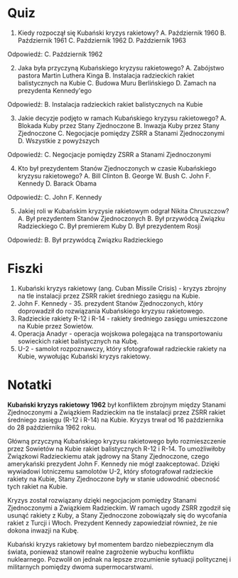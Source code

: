  # Quiz

1. Kiedy rozpoczął się Kubański kryzys rakietowy?
A. Październik 1960
B. Październik 1961
C. Październik 1962
D. Październik 1963

Odpowiedź: C. Październik 1962

2. Jaka była przyczyną Kubańskiego kryzysu rakietowego?
A. Zabójstwo pastora Martin Luthera Kinga
B. Instalacja radzieckich rakiet balistycznych na Kubie
C. Budowa Muru Berlińskiego
D. Zamach na prezydenta Kennedy'ego

Odpowiedź: B. Instalacja radzieckich rakiet balistycznych na Kubie

3. Jakie decyzje podjęto w ramach Kubańskiego kryzysu rakietowego?
A. Blokada Kuby przez Stany Zjednoczone
B. Inwazja Kuby przez Stany Zjednoczone
C. Negocjacje pomiędzy ZSRR a Stanami Zjednoczonymi
D. Wszystkie z powyższych

Odpowiedź: C. Negocjacje pomiędzy ZSRR a Stanami Zjednoczonymi

4. Kto był prezydentem Stanów Zjednoczonych w czasie Kubańskiego kryzysu rakietowego?
A. Bill Clinton
B. George W. Bush
C. John F. Kennedy
D. Barack Obama

Odpowiedź: C. John F. Kennedy

5. Jakiej roli w Kubańskim kryzysie rakietowym odgrał Nikita Chruszczow?
A. Był prezydentem Stanów Zjednoczonych
B. Był przywódcą Związku Radzieckiego
C. Był premierem Kuby
D. Był prezydentem Rosji

Odpowiedź: B. Był przywódcą Związku Radzieckiego

# Fiszki

1. Kubański kryzys rakietowy (ang. Cuban Missile Crisis) - kryzys zbrojny na tle instalacji przez ZSRR rakiet średniego zasięgu na Kubie.
2. John F. Kennedy - 35. prezydent Stanów Zjednoczonych, który doprowadził do rozwiązania Kubańskiego kryzysu rakietowego.
3. Radzieckie rakiety R-12 i R-14 - rakiety średniego zasięgu umieszczone na Kubie przez Sowietów.
4. Operacja Anadyr - operacja wojskowa polegająca na transportowaniu sowieckich rakiet balistycznych na Kubę.
5. U-2 - samolot rozpoznawczy, który sfotografował radzieckie rakiety na Kubie, wywołując Kubański kryzys rakietowy.

# Notatki

**Kubański kryzys rakietowy 1962** był konfliktem zbrojnym między Stanami Zjednoczonymi a Związkiem Radzieckim na tle instalacji przez ZSRR rakiet średniego zasięgu (R-12 i R-14) na Kubie. Kryzys trwał od 16 października do 28 października 1962 roku.

Główną przyczyną Kubańskiego kryzysu rakietowego było rozmieszczenie przez Sowietów na Kubie rakiet balistycznych R-12 i R-14. To umożliwiłoby Związkowi Radzieckiemu atak jądrowy na Stany Zjednoczone, czego amerykański prezydent John F. Kennedy nie mógł zaakceptować. Dzięki wywiadowi lotniczemu samolotów U-2, który sfotografował radzieckie rakiety na Kubie, Stany Zjednoczone były w stanie udowodnić obecność tych rakiet na Kubie.

Kryzys został rozwiązany dzięki negocjacjom pomiędzy Stanami Zjednoczonymi a Związkiem Radzieckim. W ramach ugody ZSRR zgodził się usunąć rakiety z Kuby, a Stany Zjednoczone zobowiązały się do wycofania rakiet z Turcji i Włoch. Prezydent Kennedy zapowiedział również, że nie dokona inwazji na Kubę.

Kubański kryzys rakietowy był momentem bardzo niebezpiecznym dla świata, ponieważ stanowił realne zagrożenie wybuchu konfliktu nuklearnego. Pozwolił on jednak na lepsze zrozumienie sytuacji politycznej i militarnych pomiędzy dwoma supermocarstwami.